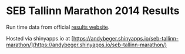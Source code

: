 SEB Tallinn Marathon 2014 Results
======

Run time data from official [results website](http://sygisjooks.jooks.ee/?id=2014).

Hosted via shinyapps.io at [https://andybeger.shinyapps.io/seb-tallinn-marathon/](https://andybeger.shinyapps.io/seb-tallinn-marathon/)